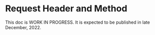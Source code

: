 # Request Header and Method

This doc is WORK IN PROGRESS. It is expected to be published in late December, 2022.
